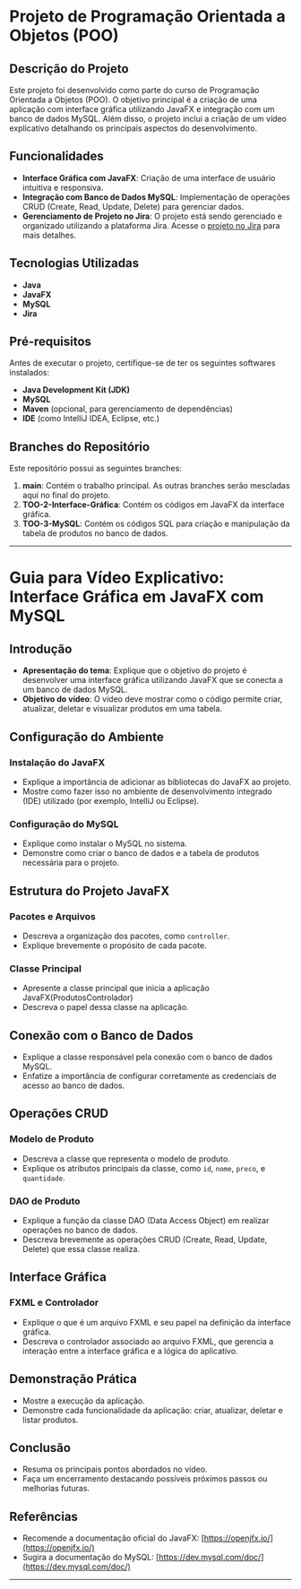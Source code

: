 # Projeto de Programação Orientada a Objetos (POO)

## Descrição do Projeto
Este projeto foi desenvolvido como parte do curso de Programação Orientada a Objetos (POO). O objetivo principal é a criação de uma aplicação com interface gráfica utilizando JavaFX e integração com um banco de dados MySQL. Além disso, o projeto inclui a criação de um vídeo explicativo detalhando os principais aspectos do desenvolvimento.

## Funcionalidades
- **Interface Gráfica com JavaFX**: Criação de uma interface de usuário intuitiva e responsiva.
- **Integração com Banco de Dados MySQL**: Implementação de operações CRUD (Create, Read, Update, Delete) para gerenciar dados.
- **Gerenciamento de Projeto no Jira**: O projeto está sendo gerenciado e organizado utilizando a plataforma Jira. Acesse o [projeto no Jira](https://abner66-team.atlassian.net/) para mais detalhes.

## Tecnologias Utilizadas
- **Java**
- **JavaFX**
- **MySQL**
- **Jira**

## Pré-requisitos
Antes de executar o projeto, certifique-se de ter os seguintes softwares instalados:
- **Java Development Kit (JDK)**
- **MySQL**
- **Maven** (opcional, para gerenciamento de dependências)
- **IDE** (como IntelliJ IDEA, Eclipse, etc.)

## Branches do Repositório
Este repositório possui as seguintes branches:
1. **main**: Contém o trabalho principal. As outras branches serão mescladas aqui no final do projeto.
2. **TOO-2-Interface-Gráfica**: Contém os códigos em JavaFX da interface gráfica.
3. **TOO-3-MySQL**: Contém os códigos SQL para criação e manipulação da tabela de produtos no banco de dados.

---

# Guia para Vídeo Explicativo: Interface Gráfica em JavaFX com MySQL

## Introdução
- **Apresentação do tema**: Explique que o objetivo do projeto é desenvolver uma interface gráfica utilizando JavaFX que se conecta a um banco de dados MySQL.
- **Objetivo do vídeo**: O vídeo deve mostrar como o código permite criar, atualizar, deletar e visualizar produtos em uma tabela.

## Configuração do Ambiente

### Instalação do JavaFX
- Explique a importância de adicionar as bibliotecas do JavaFX ao projeto.
- Mostre como fazer isso no ambiente de desenvolvimento integrado (IDE) utilizado (por exemplo, IntelliJ ou Eclipse).

### Configuração do MySQL
- Explique como instalar o MySQL no sistema.
- Demonstre como criar o banco de dados e a tabela de produtos necessária para o projeto.

## Estrutura do Projeto JavaFX

### Pacotes e Arquivos
- Descreva a organização dos pacotes, como `controller`.
- Explique brevemente o propósito de cada pacote.

### Classe Principal
- Apresente a classe principal que inicia a aplicação JavaFX(ProdutosControlador)
- Descreva o papel dessa classe na aplicação.

## Conexão com o Banco de Dados
- Explique a classe responsável pela conexão com o banco de dados MySQL.
- Enfatize a importância de configurar corretamente as credenciais de acesso ao banco de dados.

## Operações CRUD

### Modelo de Produto
- Descreva a classe que representa o modelo de produto.
- Explique os atributos principais da classe, como `id`, `nome`, `preco`, e `quantidade`.

### DAO de Produto
- Explique a função da classe DAO (Data Access Object) em realizar operações no banco de dados.
- Descreva brevemente as operações CRUD (Create, Read, Update, Delete) que essa classe realiza.

## Interface Gráfica

### FXML e Controlador
- Explique o que é um arquivo FXML e seu papel na definição da interface gráfica.
- Descreva o controlador associado ao arquivo FXML, que gerencia a interação entre a interface gráfica e a lógica do aplicativo.

## Demonstração Prática
- Mostre a execução da aplicação.
- Demonstre cada funcionalidade da aplicação: criar, atualizar, deletar e listar produtos.

## Conclusão
- Resuma os principais pontos abordados no vídeo.
- Faça um encerramento destacando possíveis próximos passos ou melhorias futuras.

## Referências
- Recomende a documentação oficial do JavaFX: [https://openjfx.io/](https://openjfx.io/)
- Sugira a documentação do MySQL: [https://dev.mysql.com/doc/](https://dev.mysql.com/doc/)

---
